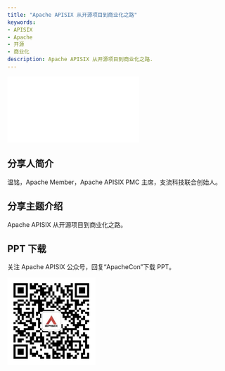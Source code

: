 ```yaml
---
title: "Apache APISIX 从开源项目到商业化之路"
keywords:
- APISIX
- Apache
- 开源
- 商业化
description: Apache APISIX 从开源项目到商业化之路.
---
```


<!-- markdownlint-disable -->
<iframe src="//player.bilibili.com/player.html?aid=207324216&bvid=BV1yh411B7DH&cid=387693638&page=1" frameborder="0" scrolling="no" allowfullscreen="true" style={{width:"100%", maxHeight: "calc(100vw / 5 * 3)", height: "calc(100vh / 5 * 3)"}}></iframe>

## 分享人简介

温铭，Apache Member，Apache APISIX PMC 主席，支流科技联合创始人。

## 分享主题介绍

Apache APISIX 从开源项目到商业化之路。

## PPT 下载

关注 Apache APISIX 公众号，回复“ApacheCon”下载 PPT。

<img src="../static/img/blog_img/APISIX-wechat.png" alt="Apache APISIX WeChat" style="width: 200px;"/>
